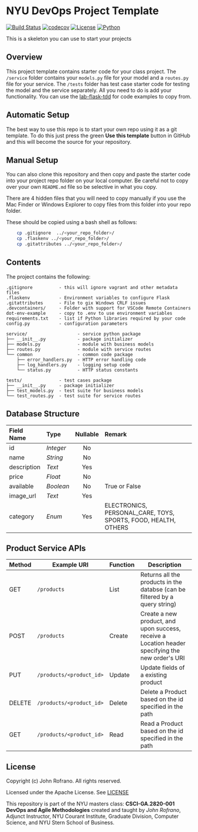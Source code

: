 # NYU DevOps Project Template
[![Build Status](https://github.com/CSCI-GA-2820-FA23-001/products/actions/workflows/ci.yml/badge.svg)](https://github.com/CSCI-GA-2820-FA23-001/products/actions)
[![codecov](https://codecov.io/gh/CSCI-GA-2820-FA23-001/products/graph/badge.svg?token=XFLEJRHXIJ)](https://codecov.io/gh/CSCI-GA-2820-FA23-001/products)
[![License](https://img.shields.io/badge/License-Apache_2.0-blue.svg)](https://opensource.org/licenses/Apache-2.0)
[![Python](https://img.shields.io/badge/Language-Python-blue.svg)](https://python.org/)

This is a skeleton you can use to start your projects

## Overview

This project template contains starter code for your class project. The `/service` folder contains your `models.py` file for your model and a `routes.py` file for your service. The `/tests` folder has test case starter code for testing the model and the service separately. All you need to do is add your functionality. You can use the [lab-flask-tdd](https://github.com/nyu-devops/lab-flask-tdd) for code examples to copy from.

## Automatic Setup

The best way to use this repo is to start your own repo using it as a git template. To do this just press the green **Use this template** button in GitHub and this will become the source for your repository.

## Manual Setup

You can also clone this repository and then copy and paste the starter code into your project repo folder on your local computer. Be careful not to copy over your own `README.md` file so be selective in what you copy.

There are 4 hidden files that you will need to copy manually if you use the Mac Finder or Windows Explorer to copy files from this folder into your repo folder.

These should be copied using a bash shell as follows:

```bash
    cp .gitignore  ../<your_repo_folder>/
    cp .flaskenv ../<your_repo_folder>/
    cp .gitattributes ../<your_repo_folder>/
```

## Contents

The project contains the following:

```text
.gitignore          - this will ignore vagrant and other metadata files
.flaskenv           - Environment variables to configure Flask
.gitattributes      - File to gix Windows CRLF issues
.devcontainers/     - Folder with support for VSCode Remote Containers
dot-env-example     - copy to .env to use environment variables
requirements.txt    - list if Python libraries required by your code
config.py           - configuration parameters

service/                   - service python package
├── __init__.py            - package initializer
├── models.py              - module with business models
├── routes.py              - module with service routes
└── common                 - common code package
    ├── error_handlers.py  - HTTP error handling code
    ├── log_handlers.py    - logging setup code
    └── status.py          - HTTP status constants

tests/              - test cases package
├── __init__.py     - package initializer
├── test_models.py  - test suite for business models
└── test_routes.py  - test suite for service routes
```

## Database Structure

| Field Name | Type | Nullable | Remark |
| :---------- | :----------- | :-----------: |:----------- |
| id | *Integer* | No | |
| name | *String* | No | |
| description | *Text* | Yes | |
| price | *Float* | No | |
| available | *Boolean* | No | True or False |
| image_url | *Text* | Yes | |
| category | *Enum* | Yes | ELECTRONICS, PERSONAL_CARE, TOYS, SPORTS, FOOD, HEALTH, OTHERS |

## Product Service APIs

| Method | Example URI | Function | Description 
| ------ | ----------- | -------- | -------------
| GET    | `/products` | List     | Returns all the products in the databse (can be filtered by a query string)
| POST   | `/products` | Create   | Create a new product, and upon success, receive a Location header specifying the new order's URI
| PUT   | `/products/<product_id>` | Update   | Update fields of a existing product
| DELETE   | `/products/<product_id>` | Delete   | Delete a Product based on the id specified in the path
| GET   | `/products/<product_id>` | Read   | Read a Product based on the id specified in the path
## License

Copyright (c) John Rofrano. All rights reserved.

Licensed under the Apache License. See [LICENSE](LICENSE)

This repository is part of the NYU masters class: **CSCI-GA.2820-001 DevOps and Agile Methodologies** created and taught by *John Rofrano*, Adjunct Instructor, NYU Courant Institute, Graduate Division, Computer Science, and NYU Stern School of Business.
